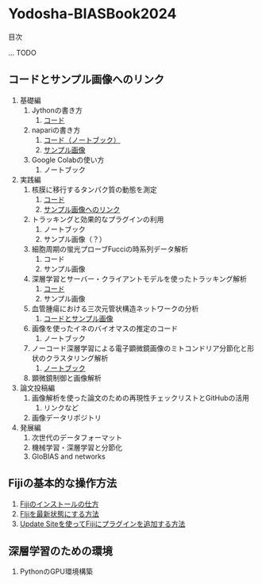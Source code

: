 # Yodosha-BIASBook2024

目次

... TODO

## コードとサンプル画像へのリンク

1. 基礎編
   1. Jythonの書き方
      1. [コード](miura/JythonBasics)
   2. napariの書き方
      1. [コード（ノートブック）](huang/code/sample_code.ipynb)
      2. [サンプル画像](huang/code/sample_images)
   3. Google Colabの使い方
      1. ノートブック
2. 実践編
   1. 核膜に移行するタンパク質の動態を測定
      1. [コード](miura/module_Nucleus)
      1. [サンプル画像へのリンク](miura/module_Nucleus/README.md)
   2. トラッキングと効果的なプラグインの利用
      1. ノートブック
      2. サンプル画像（？）
   3. 細胞周期の蛍光プローブFucciの時系列データ解析
      1. コード
      1. サンプル画像
   4. 深層学習とサーバー・クライアントモデルを使ったトラッキング解析
      1. [コード](sugawara/module_Mastodon)
      1. サンプル画像
   5. 血管腫瘍における三次元管状構造ネットワークの分析
      1. [コードとサンプル画像](miura/module_bloodVessels)
   6. 画像を使ったイネのバイオマスの推定のコード
      1. ノートブック
   7. ノーコード深層学習による電子顕微鏡画像のミトコンドリア分節化と形状のクラスタリング解析
      1. [ノートブック](kawai/kawai.ipynb)
   8. 顕微鏡制御と画像解析
3. 論文投稿編
   1. 画像解析を使った論文のための再現性チェックリストとGitHubの活用
      1. リンクなど
   2. 画像データリポジトリ
4. 発展編
   1. 次世代のデータフォーマット
   2. 機械学習・深層学習と分節化
   3. GloBIAS and networks



## Fijiの基本的な操作方法

1. [Fijiのインストールの仕方](instructions/InstallingFiji.md)
2. [FIjiを最新状態にする方法](instructions/UpdatingFiji.md)
3. [Update Siteを使ってFijiにプラグインを追加する方法](instructions/InstallingPluginViaUpdateSites.md)

## 深層学習のための環境

1. PythonのGPU環境構築
